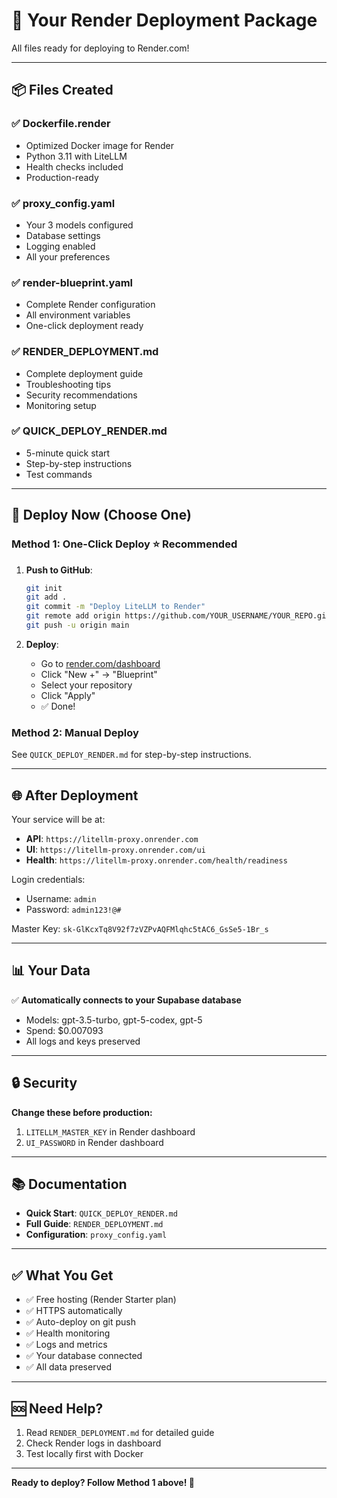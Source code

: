 # 🎯 Your Render Deployment Package

All files ready for deploying to Render.com!

---

## 📦 Files Created

### ✅ **Dockerfile.render**
- Optimized Docker image for Render
- Python 3.11 with LiteLLM
- Health checks included
- Production-ready

### ✅ **proxy_config.yaml**
- Your 3 models configured
- Database settings
- Logging enabled
- All your preferences

### ✅ **render-blueprint.yaml**
- Complete Render configuration
- All environment variables
- One-click deployment ready

### ✅ **RENDER_DEPLOYMENT.md**
- Complete deployment guide
- Troubleshooting tips
- Security recommendations
- Monitoring setup

### ✅ **QUICK_DEPLOY_RENDER.md**
- 5-minute quick start
- Step-by-step instructions
- Test commands

---

## 🚀 Deploy Now (Choose One)

### **Method 1: One-Click Deploy** ⭐ Recommended

1. **Push to GitHub**:
   ```bash
   git init
   git add .
   git commit -m "Deploy LiteLLM to Render"
   git remote add origin https://github.com/YOUR_USERNAME/YOUR_REPO.git
   git push -u origin main
   ```

2. **Deploy**:
   - Go to [render.com/dashboard](https://dashboard.render.com)
   - Click "New +" → "Blueprint"
   - Select your repository
   - Click "Apply"
   - ✅ Done!

### **Method 2: Manual Deploy**

See `QUICK_DEPLOY_RENDER.md` for step-by-step instructions.

---

## 🌐 After Deployment

Your service will be at:
- **API**: `https://litellm-proxy.onrender.com`
- **UI**: `https://litellm-proxy.onrender.com/ui`
- **Health**: `https://litellm-proxy.onrender.com/health/readiness`

Login credentials:
- Username: `admin`
- Password: `admin123!@#`

Master Key: `sk-GlKcxTq8V92f7zVZPvAQFMlqhc5tAC6_GsSe5-1Br_s`

---

## 📊 Your Data

✅ **Automatically connects to your Supabase database**
- Models: gpt-3.5-turbo, gpt-5-codex, gpt-5
- Spend: $0.007093
- All logs and keys preserved

---

## 🔒 Security

**Change these before production:**
1. `LITELLM_MASTER_KEY` in Render dashboard
2. `UI_PASSWORD` in Render dashboard

---

## 📚 Documentation

- **Quick Start**: `QUICK_DEPLOY_RENDER.md`
- **Full Guide**: `RENDER_DEPLOYMENT.md`
- **Configuration**: `proxy_config.yaml`

---

## ✅ What You Get

- ✅ Free hosting (Render Starter plan)
- ✅ HTTPS automatically
- ✅ Auto-deploy on git push
- ✅ Health monitoring
- ✅ Logs and metrics
- ✅ Your database connected
- ✅ All data preserved

---

## 🆘 Need Help?

1. Read `RENDER_DEPLOYMENT.md` for detailed guide
2. Check Render logs in dashboard
3. Test locally first with Docker

---

**Ready to deploy? Follow Method 1 above! 🚀**
